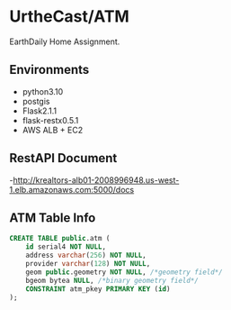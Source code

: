 # UrtheCast/ATM
EarthDaily Home Assignment.

## Environments
- python3.10
- postgis
- Flask2.1.1
- flask-restx0.5.1
- AWS ALB + EC2

## RestAPI Document
-http://krealtors-alb01-2008996948.us-west-1.elb.amazonaws.com:5000/docs

## ATM Table Info

```sql
CREATE TABLE public.atm (
	id serial4 NOT NULL,
	address varchar(256) NOT NULL,
	provider varchar(128) NOT NULL,
	geom public.geometry NOT NULL, /*geometry field*/
	bgeom bytea NULL, /*binary geometry field*/
	CONSTRAINT atm_pkey PRIMARY KEY (id)
);
```


